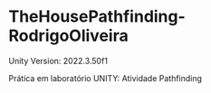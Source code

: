 # TheHousePathfinding-RodrigoOliveira
 Unity Version: 2022.3.50f1

Prática em laboratório UNITY: Atividade Pathfinding
